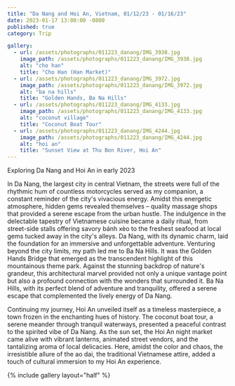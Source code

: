 ```yaml
---
title: "Da Nang and Hoi An, Vietnam, 01/12/23 - 01/16/23"
date: 2023-01-17 13:00:00 -0800
published: true
category: Trip

gallery:
  - url: /assets/photographs/011223_danang/IMG_3938.jpg
    image_path: /assets/photographs/011223_danang/IMG_3938.jpg
    alt: "cho han"
    title: "Cho Han (Han Market)"
  - url: /assets/photographs/011223_danang/IMG_3972.jpg
    image_path: /assets/photographs/011223_danang/IMG_3972.jpg
    alt: "ba na hills"
    title: "Golden Hands, Ba Na Hills"
  - url: /assets/photographs/011223_danang/IMG_4133.jpg
    image_path: /assets/photographs/011223_danang/IMG_4133.jpg
    alt: "coconut village"
    title: "Coconut Boat Tour"
  - url: /assets/photographs/011223_danang/IMG_4244.jpg
    image_path: /assets/photographs/011223_danang/IMG_4244.jpg
    alt: "hoi an"
    title: "Sunset View at Thu Bon River, Hoi An"
---
```


Exploring Da Nang and Hoi An in early 2023

In Da Nang, the largest city in central Vietnam, the streets were full of the rhythmic hum of countless motorcycles served as my companion, a constant reminder of the city's vivacious energy. Amidst this energetic atmosphere, hidden gems revealed themselves – quality massage shops that provided a serene escape from the urban hustle. The indulgence in the delectable tapestry of Vietnamese cuisine became a daily ritual, from street-side stalls offering savory bánh xèo to the freshest seafood at local gems tucked away in the city's alleys. Da Nang, with its dynamic charm, laid the foundation for an immersive and unforgettable adventure. Venturing beyond the city limits, my path led me to Ba Na Hills. It was the Golden Hands Bridge that emerged as the transcendent highlight of this mountainous theme park. Against the stunning backdrop of nature's grandeur, this architectural marvel provided not only a unique vantage point but also a profound connection with the wonders that surrounded it. Ba Na Hills, with its perfect blend of adventure and tranquility, offered a serene escape that complemented the lively energy of Da Nang.

Continuing my journey, Hoi An unveiled itself as a timeless masterpiece, a town frozen in the enchanting hues of history. The coconut boat tour, a serene meander through tranquil waterways, presented a peaceful contrast to the spirited vibe of Da Nang. As the sun set, the Hoi An night market came alive with vibrant lanterns, animated street vendors, and the tantalizing aroma of local delicacies. Here, amidst the color and chaos, the irresistible allure of the ao dai, the traditional Vietnamese attire, added a touch of cultural immersion to my Hoi An experience. 

{% include gallery layout="half" %}
